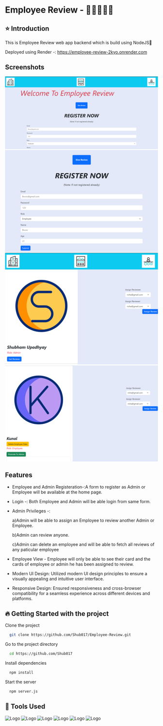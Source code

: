 
# Employee Review - 👨‍💼👩🏼‍💼
## ⭐ Introduction 

This is Employee Review web app backend which is build using NodeJS🚀

Deployed using Render -: https://employee-review-2kyo.onrender.com





## Screenshots

![App Screenshot](ScreenShots/Screenshot%202024-03-23%20135539.png)
![App Screenshot](ScreenShots/Screenshot%202024-03-23%20140210.png)
![App Screenshot](ScreenShots/Screenshot%202024-03-23%20140326.png)
![App Screenshot](ScreenShots/Screenshot%202024-03-23%20140354.png)


## Features

- Employee and Admin Registeration-:A form to register as Admin or Employee will be available at the home page.

- Login -: Both Employee and Admin will be able login from same form.

- Admin Privileges -: 
    
    a)Admin will be able to assign an Employee to review another Admin or Employee.

    b)Admin can review anyone.
    
    c)Admin can delete an employee and will be able to fetch all reviews of any paticular employee

- Employee View - Employee will only be able to see their card and the cards of employee or admin he has been assigned to review.

- Modern UI Design: Utilized modern UI design principles to ensure a visually appealing and intuitive user interface.

- Responsive Design: Ensured responsiveness and cross-browser compatibility for a seamless experience across different devices and platforms.





## 🔥 Getting Started with the project

Clone the project

```bash
  git clone https://github.com/Shub017/Employee-Review.git
```

Go to the project directory

```bash
  cd https://github.com/Shub017
```

Install dependencies

```bash
  npm install
```

Start the server

```bash
  npm server.js
```


## 🔨 Tools Used

![Logo](https://camo.githubusercontent.com/e56ca1eaaab376d28db9d2cc5f9b4764d97dfdc52235e5fe96d03f2e63d9550b/68747470733a2f2f7777772e77332e6f72672f68746d6c2f6c6f676f2f646f776e6c6f6164732f48544d4c355f4c6f676f5f3235362e706e67)
![Logo](https://camo.githubusercontent.com/c541c11ce18a7abaf63765b8dbbee0540892a73d54a6eedf616eec2d13937ce3/68747470733a2f2f6c6f676f6469782e636f6d2f6c6f676f2f3437303330392e706e67)
![Logo]([https://1000logos.net/wp-content/uploads/2020/09/JavaScript-Logo.png](https://upload.wikimedia.org/wikipedia/commons/thumb/6/6a/JavaScript-logo.png/240px-JavaScript-logo.png))
![Logo](https://camo.githubusercontent.com/a9a2d6bf2fca57ecf18a1f129bf6079370f1ceacc6997e873f25d1b4396195e9/68747470733a2f2f636f64652e76697375616c73747564696f2e636f6d2f6173736574732f6170706c652d746f7563682d69636f6e2e706e67)
![Logo](https://miro.medium.com/v2/resize:fit:900/1*TY9uBBO9leUbRtlXmQBiug.png)
![Logo](https://miro.medium.com/v2/resize:fit:512/1*doAg1_fMQKWFoub-6gwUiQ.png)


